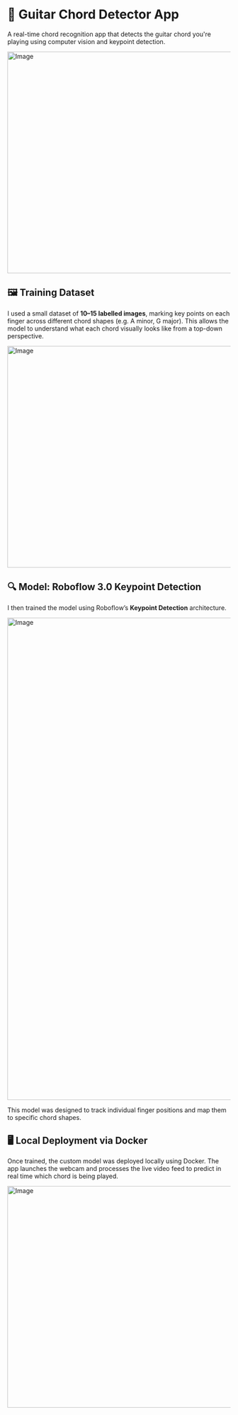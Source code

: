 # 🎸 Guitar Chord Detector App

A real-time chord recognition app that detects the guitar chord you're playing using computer vision and keypoint detection.

<img width="1000" height="500" alt="Image" src="https://github.com/user-attachments/assets/3ab8de1e-a82e-462a-9b37-bad59e8f953d" />


## 🖼️ Training Dataset

I used a small dataset of **10–15 labelled images**, marking key points on each finger across different chord shapes (e.g. A minor, G major). This allows the model to understand what each chord visually looks like from a top-down perspective.

<img width="1000" height="500" alt="Image" src="https://github.com/user-attachments/assets/10b6994a-c98c-4c45-9236-a87bb39d8486" />


## 🔍 Model: Roboflow 3.0 Keypoint Detection

I then trained the model using Roboflow’s **Keypoint Detection** architecture.

<img width="1920" height="1088" alt="Image" src="https://github.com/user-attachments/assets/b39adb30-250f-4796-bd5c-cb88582c6f22" />

This model was designed to track individual finger positions and map them to specific chord shapes.


## 🖥️ Local Deployment via Docker

Once trained, the custom model was deployed locally using Docker. The app launches the webcam and processes the live video feed to predict in real time which chord is being played.

<img width="1000" height="500" alt="Image" src="https://github.com/user-attachments/assets/ae55477b-447d-43f5-a43d-84eab774cd31" />


